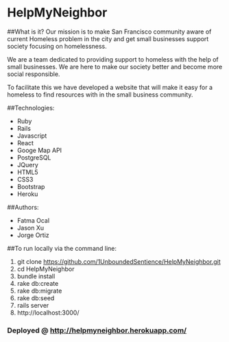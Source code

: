 # HelpMyNeighbor

##What is it?
Our mission is to make San Francisco community aware of current Homeless problem in the city and get small businesses support society focusing on homelessness.

We are a team dedicated to providing support to homeless with the help of small businesses. We are here to make our society better and become more social responsible.

To facilitate this we have developed a website that will make it easy for a homeless to find resources with in the small business community.

##Technologies:
* Ruby
* Rails
* Javascript
* React
* Googe Map API
* PostgreSQL
* JQuery
* HTML5
* CSS3
* Bootstrap
* Heroku

##Authors:
* Fatma Ocal
* Jason Xu
* Jorge Ortiz

##To run locally via the command line:

1. git clone https://github.com/1UnboundedSentience/HelpMyNeighbor.git
2. cd HelpMyNeighbor
3. bundle install
4. rake db:create
5. rake db:migrate
6. rake db:seed
7. rails server
8. http://localhost:3000/

### Deployed @ http://helpmyneighbor.herokuapp.com/
